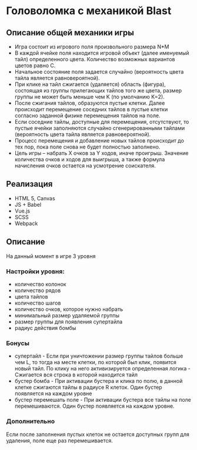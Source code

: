 # Головоломка с механикой Blast

## Описание общей механики игры

* Игра состоит из игрового поля произвольного размера N*M
*  В каждой ячейке поля находится игровой объект (далее именуемый тайл) определенного цвета. Количество возможных вариантов цветов равно C. 
* Начальное состояние поля задается случайно (вероятность цвета тайла является равновероятной). 
* При клике на тайл сжигается (удаляется) область (фигура), состоящая из группы прилегающих тайлов того же цвета, размер группы не может быть меньше чем K (по умолчанию K=2). 
* После сжигания тайлов, образуются пустые клетки. Далее происходит перемещение соседних тайлов в пустые клетки согласно заданной физике перемещения тайлов на поле. 
* Если соседние тайлы, доступные для перемещения, отсутствуют, то пустые ячейки заполняются случайно сгенерированными тайлами (вероятность цвета тайла является равновероятной).
* Процесс перемещения и добавление новых тайлов происходит до тех пор, пока поле снова не будет полностью заполнено.
* Цель игры – набрать X очков за Y ходов, иначе проигрыш. Значение количества очков и ходов для выигрыша, а также формула начисления очков остается на усмотрение соискателя.

## Реализация

* HTML 5, Canvas
* JS + Babel
* Vue.js
* SCSS
* Webpack

## Описание
На данный момент в игре 3 уровня

### Настройки уровня:

* количество колонок
* количество рядов
* цвета тайлов
* количество шагов
* количество очков, которое нужно набрать
* минимальный размер удаляемой группы
* размер группы для появления супертайла
* радиус действия бомбы
    
### Бонусы

* супертайл - Если при уничтожении размер группы тайлов больше чем L, то тогда на месте клетки, по которой был клик, появится новый тайл. По клику на него активизируется определенная логика - Сжигается вся строка в которой находится тайл
* бустер бомба - При активации бустера и клика по полю, в данной клетке сжигаются тайлы в радиусе R клеток. Один бустер появляется на каждом уровне
* бустер перемешать поле -  При активации бустера все тайлы на поле перемешиваются. Один бустер появляется на каждом уровне.
    
### Дополнительно
Если после заполнения пустых клеток не остается доступных групп для удаления, поле еще раз перемешивается.
